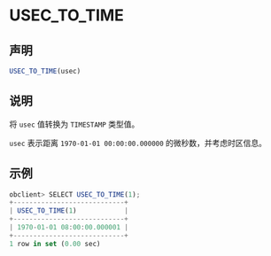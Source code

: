 USEC_TO_TIME 
=================================



声明 
-----------------------

```javascript
USEC_TO_TIME(usec)
```



说明 
-----------------------

将 `usec` 值转换为 `TIMESTAMP` 类型值。

`usec` 表示距离 `1970-01-01 00:00:00.000000` 的微秒数，并考虑时区信息。

示例 
-----------------------

```javascript
obclient> SELECT USEC_TO_TIME(1);
+----------------------------+
| USEC_TO_TIME(1)            |
+----------------------------+
| 1970-01-01 08:00:00.000001 |
+----------------------------+
1 row in set (0.00 sec)
```


